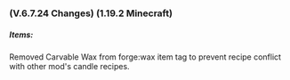 ### **(V.6.7.24 Changes) (1.19.2 Minecraft)**

##### Items:
Removed Carvable Wax from forge:wax item tag to prevent recipe conflict with other mod's candle recipes.